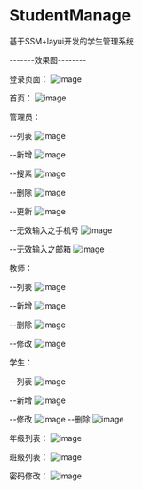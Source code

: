 # StudentManage
基于SSM+layui开发的学生管理系统




-------效果图--------




登录页面：
![image](https://github.com/xiaozhi-git/StudentManage/blob/master/ReadMeImages/login.png)

首页：
![image](https://github.com/xiaozhi-git/StudentManage/blob/master/ReadMeImages/index.png)

管理员：

 --列表
![image](https://github.com/xiaozhi-git/StudentManage/blob/master/ReadMeImages/adminList.png)

 --新增
![image](https://github.com/xiaozhi-git/StudentManage/blob/master/ReadMeImages/add.png)

 --搜素
![image](https://github.com/xiaozhi-git/StudentManage/blob/master/ReadMeImages/search.png)
 
 --删除
 ![image](https://github.com/xiaozhi-git/StudentManage/blob/master/ReadMeImages/delete.png) 
 
 
 --更新
 ![image](https://github.com/xiaozhi-git/StudentManage/blob/master/ReadMeImages/update.png)

 --无效输入之手机号
 ![image](https://github.com/xiaozhi-git/StudentManage/blob/master/ReadMeImages/noinput_tel.png)
 
 --无效输入之邮箱
 ![image](https://github.com/xiaozhi-git/StudentManage/blob/master/ReadMeImages/noinput_email.png)
 
 教师：
 
 
  --列表
  ![image](https://github.com/xiaozhi-git/StudentManage/blob/master/ReadMeImages/teacherList.png)
  
  --新增
  ![image](https://github.com/xiaozhi-git/StudentManage/blob/master/ReadMeImages/teacherAdd.png)
  
  --删除
  ![image](https://github.com/xiaozhi-git/StudentManage/blob/master/ReadMeImages/teacherDel.png)
  
  --修改
  ![image](https://github.com/xiaozhi-git/StudentManage/blob/master/ReadMeImages/teacherUpdate.png)
  
学生：


 --列表
 ![image](https://github.com/xiaozhi-git/StudentManage/blob/master/ReadMeImages/studentList.png)
 
 --新增
 ![image](https://github.com/xiaozhi-git/StudentManage/blob/master/ReadMeImages/addStu.png)
  
 --修改
 ![image](https://github.com/xiaozhi-git/StudentManage/blob/master/ReadMeImages/editStudent.png)
 --删除
 ![image](https://github.com/xiaozhi-git/StudentManage/blob/master/ReadMeImages/Delstudent.png)
 
 年级列表：
 ![image](https://github.com/xiaozhi-git/StudentManage/blob/master/ReadMeImages/gradeList.png)
 
 班级列表：
 ![image](https://github.com/xiaozhi-git/StudentManage/blob/master/ReadMeImages/class.png)
 
 密码修改：
 ![image](https://github.com/xiaozhi-git/StudentManage/blob/master/ReadMeImages/pwdUpdate.png)
 
 
